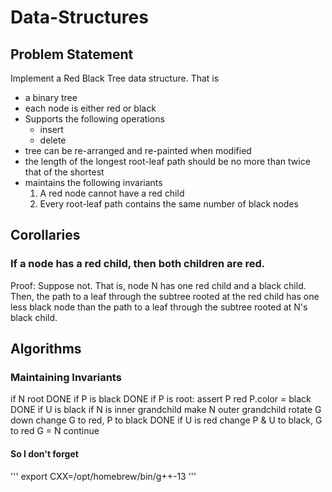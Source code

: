 # Data-Structures

## Problem Statement
Implement a Red Black Tree data structure. That is
- a binary tree
- each node is either red or black
- Supports the following operations
    - insert
    - delete
- tree can be re-arranged and re-painted when modified
- the length of the longest root-leaf path should be no more than twice that of the shortest
- maintains the following invariants
    1. A red node cannot have a red child
    2. Every root-leaf path contains the same number of black nodes

## Corollaries
### If a node has a red child, then both children are red.
Proof: Suppose not. That is, node N has one red child and a black child.
Then, the path to a leaf through the subtree rooted at the red child
has one less black node than the path to a leaf through the subtree rooted
at N's black child.

## Algorithms

### Maintaining Invariants
if N root
    DONE
if P is black
    DONE
if P is root:
    assert P red
    P.color = black
    DONE
if U is black
    if N is inner grandchild
        make N outer grandchild
    rotate G down
    change G to red, P to black
    DONE
if U is red
    change P & U to black, G to red
    G = N
    continue

#### So I don't forget
'''
export CXX=/opt/homebrew/bin/g++-13
'''

